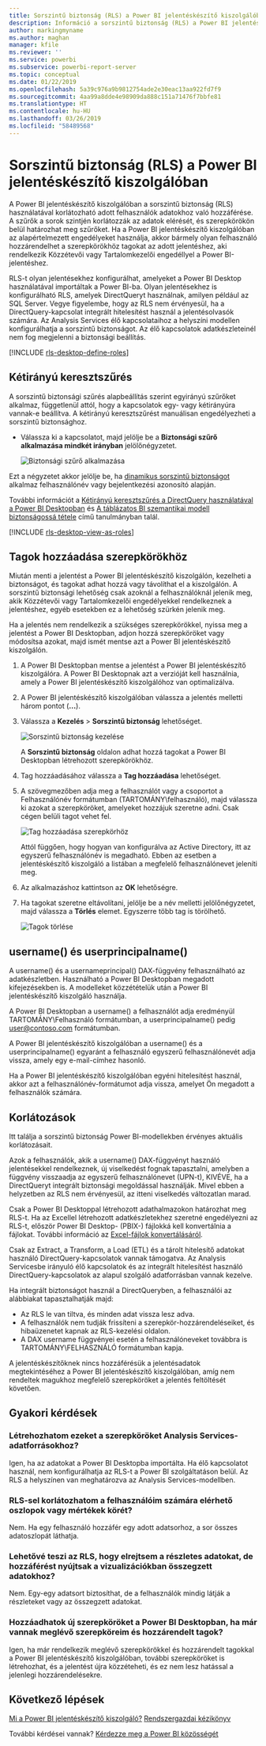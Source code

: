 ```yaml
---
title: Sorszintű biztonság (RLS) a Power BI jelentéskészítő kiszolgálóban
description: Információ a sorszintű biztonság (RLS) a Power BI jelentéskészítő kiszolgálóban való használatáról.
author: markingmyname
ms.author: maghan
manager: kfile
ms.reviewer: ''
ms.service: powerbi
ms.subservice: powerbi-report-server
ms.topic: conceptual
ms.date: 01/22/2019
ms.openlocfilehash: 5a39c976a9b9812754ade2e30eac13aa922fd7f9
ms.sourcegitcommit: 4aa99a8dde4e98909da888c151a71476f7bbfe81
ms.translationtype: HT
ms.contentlocale: hu-HU
ms.lasthandoff: 03/26/2019
ms.locfileid: "58489568"
---
```

# <a name="row-level-security-rls-in-power-bi-report-server"></a>Sorszintű biztonság (RLS) a Power BI jelentéskészítő kiszolgálóban

A Power BI jelentéskészítő kiszolgálóban a sorszintű biztonság (RLS) használatával korlátozható adott felhasználók adatokhoz való hozzáférése. A szűrők a sorok szintjén korlátozzák az adatok elérését, és szerepkörökön belül határozhat meg szűrőket.  Ha a Power BI jelentéskészítő kiszolgálóban az alapértelmezett engedélyeket használja, akkor bármely olyan felhasználó hozzárendelhet a szerepkörökhöz tagokat az adott jelentéshez, aki rendelkezik Közzétevői vagy Tartalomkezelői engedéllyel a Power BI-jelentéshez.    

RLS-t olyan jelentésekhez konfigurálhat, amelyeket a Power BI Desktop használatával importáltak a Power BI-ba. Olyan jelentésekhez is konfigurálható RLS, amelyek DirectQueryt használnak, amilyen például az SQL Server.  Vegye figyelembe, hogy az RLS nem érvényesül, ha a DirectQuery-kapcsolat integrált hitelesítést használ a jelentésolvasók számára. Az Analysis Services élő kapcsolataihoz a helyszíni modellen konfigurálhatja a sorszintű biztonságot. Az élő kapcsolatok adatkészleteinél nem fog megjelenni a biztonsági beállítás. 

[!INCLUDE [rls-desktop-define-roles](../includes/rls-desktop-define-roles.md)]

## <a name="bidirectional-cross-filtering"></a>Kétirányú keresztszűrés

A sorszintű biztonsági szűrés alapbeállítás szerint egyirányú szűrőket alkalmaz, függetlenül attól, hogy a kapcsolatok egy- vagy kétirányúra vannak-e beállítva. A kétirányú keresztszűrést manuálisan engedélyezheti a sorszintű biztonsághoz.

- Válassza ki a kapcsolatot, majd jelölje be a **Biztonsági szűrő alkalmazása mindkét irányban** jelölőnégyzetet. 

    ![Biztonsági szűrő alkalmazása](media/row-level-security-report-server/rls-apply-security-filter.png)

Ezt a négyzetet akkor jelölje be, ha [dinamikus sorszintű biztonságot](https://docs.microsoft.com/sql/analysis-services/supplemental-lesson-implement-dynamic-security-by-using-row-filters) alkalmaz felhasználónév vagy bejelentkezési azonosító alapján. 

További információt a [Kétirányú keresztszűrés a DirectQuery használatával a Power BI Desktopban](../desktop-bidirectional-filtering.md) és [A táblázatos BI szemantikai modell biztonságossá tétele](http://download.microsoft.com/download/D/2/0/D20E1C5F-72EA-4505-9F26-FEF9550EFD44/Securing%20the%20Tabular%20BI%20Semantic%20Model.docx) című tanulmányban talál.

[!INCLUDE [rls-desktop-view-as-roles](../includes/rls-desktop-view-as-roles.md)]


## <a name="add-members-to-roles"></a>Tagok hozzáadása szerepkörökhöz 

Miután menti a jelentést a Power BI jelentéskészítő kiszolgálón, kezelheti a biztonságot, és tagokat adhat hozzá vagy távolíthat el a kiszolgálón. A sorszintű biztonsági lehetőség csak azoknál a felhasználóknál jelenik meg, akik Közzétevői vagy Tartalomkezelői engedélyekkel rendelkeznek a jelentéshez, egyéb esetekben ez a lehetőség szürkén jelenik meg.

 Ha a jelentés nem rendelkezik a szükséges szerepkörökkel, nyissa meg a jelentést a Power BI Desktopban, adjon hozzá szerepköröket vagy módosítsa azokat, majd ismét mentse azt a Power BI jelentéskészítő kiszolgálón. 

1. A Power BI Desktopban mentse a jelentést a Power BI jelentéskészítő kiszolgálóra. A Power BI Desktopnak azt a verzióját kell használnia, amely a Power BI jelentéskészítő kiszolgálóhoz van optimalizálva.
2. A Power BI jelentéskészítő kiszolgálóban válassza a jelentés melletti három pontot (**...**). 

3. Válassza a **Kezelés** > **Sorszintű biztonság** lehetőséget. 

     ![Sorszintű biztonság kezelése](media/row-level-security-report-server/power-bi-report-server-rls-dialog.png)

    A **Sorszintű biztonság** oldalon adhat hozzá tagokat a Power BI Desktopban létrehozott szerepkörökhöz.

5. Tag hozzáadásához válassza a **Tag hozzáadása** lehetőséget.

1. A szövegmezőben adja meg a felhasználót vagy a csoportot a Felhasználónév formátumban (TARTOMÁNY\felhasználó), majd válassza ki azokat a szerepköröket, amelyeket hozzájuk szeretne adni. Csak cégen belüli tagot vehet fel.   

    ![Tag hozzáadása szerepkörhöz](media/row-level-security-report-server/power-bi-report-server-add-members.png)

    Attól függően, hogy hogyan van konfigurálva az Active Directory, itt az egyszerű felhasználónév is megadható. Ebben az esetben a jelentéskészítő kiszolgáló a listában a megfelelő felhasználónevet jeleníti meg.

1. Az alkalmazáshoz kattintson az **OK** lehetőségre.   

8. Ha tagokat szeretne eltávolítani, jelölje be a név melletti jelölőnégyzetet, majd válassza a **Törlés** elemet.  Egyszerre több tag is törölhető. 

    ![Tagok törlése](media/row-level-security-report-server/power-bi-report-server-delete-members.png)


## <a name="username-and-userprincipalname"></a>username() és userprincipalname()

A username() és a usernameprincipal() DAX-függvény felhasználható az adatkészletben. Használható a Power BI Desktopban megadott kifejezésekben is. A modelleket közzétételük után a Power BI jelentéskészítő kiszolgáló használja.

A Power BI Desktopban a username() a felhasználót adja eredményül TARTOMÁNY\Felhasználó formátumban, a userprincipalname() pedig user@contoso.com formátumban.

A Power BI jelentéskészítő kiszolgálóban a username() és a userprincipalname() egyaránt a felhasználó egyszerű felhasználónevét adja vissza, amely egy e-mail-címhez hasonló.

Ha a Power BI jelentéskészítő kiszolgálóban egyéni hitelesítést használ, akkor azt a felhasználónév-formátumot adja vissza, amelyet Ön megadott a felhasználók számára.  

## <a name="limitations"></a>Korlátozások 

Itt találja a sorszintű biztonság Power BI-modellekben érvényes aktuális korlátozásait. 

Azok a felhasználók, akik a username() DAX-függvényt használó jelentésekkel rendelkeznek, új viselkedést fognak tapasztalni, amelyben a függvény visszaadja az egyszerű felhasználónevet (UPN-t), KIVÉVE, ha a DirectQueryt integrált biztonsági megoldással használják.  Mivel ebben a helyzetben az RLS nem érvényesül, az itteni viselkedés változatlan marad.

Csak a Power BI Desktoppal létrehozott adathalmazokon határozhat meg RLS-t. Ha az Excellel létrehozott adatkészletekhez szeretné engedélyezni az RLS-t, először Power BI Desktop- (PBIX-) fájlokká kell konvertálnia a fájlokat. További információ az [Excel-fájlok konvertálásáról](../desktop-import-excel-workbooks.md).

Csak az Extract, a Transform, a Load (ETL) és a tárolt hitelesítő adatokat használó DirectQuery-kapcsolatok vannak támogatva. Az Analysis Servicesbe irányuló élő kapcsolatok és az integrált hitelesítést használó DirectQuery-kapcsolatok az alapul szolgáló adatforrásban vannak kezelve. 

Ha integrált biztonságot használ a DirectQueryben, a felhasználói az alábbiakat tapasztalhatják majd:
- Az RLS le van tiltva, és minden adat vissza lesz adva.
- A felhasználók nem tudják frissíteni a szerepkör-hozzárendeléseiket, és hibaüzenetet kapnak az RLS-kezelési oldalon.
- A DAX username függvényei esetén a felhasználóneveket továbbra is TARTOMÁNY\FELHASZNÁLÓ formátumban kapja. 

A jelentéskészítőknek nincs hozzáférésük a jelentésadatok megtekintéséhez a Power BI jelentéskészítő kiszolgálóban, amíg nem rendeltek magukhoz megfelelő szerepköröket a jelentés feltöltését követően. 

 

## <a name="faq"></a>Gyakori kérdések 

### <a name="can-i-create-these-roles-for-analysis-services-data-sources"></a>Létrehozhatom ezeket a szerepköröket Analysis Services-adatforrásokhoz? 

Igen, ha az adatokat a Power BI Desktopba importálta. Ha élő kapcsolatot használ, nem konfigurálhatja az RLS-t a Power BI szolgáltatáson belül. Az RLS a helyszínen van meghatározva az Analysis Services-modellben. 

### <a name="can-i-use-rls-to-limit-the-columns-or-measures-accessible-by-my-users"></a>RLS-sel korlátozhatom a felhasználóim számára elérhető oszlopok vagy mértékek körét? 

Nem. Ha egy felhasználó hozzáfér egy adott adatsorhoz, a sor összes adatoszlopát láthatja. 

### <a name="does-rls-let-me-hide-detailed-data-but-give-access-to-data-summarized-in-visuals"></a>Lehetővé teszi az RLS, hogy elrejtsem a részletes adatokat, de hozzáférést nyújtsak a vizualizációkban összegzett adatokhoz? 

Nem. Egy-egy adatsort biztosíthat, de a felhasználók mindig látják a részleteket vagy az összegzett adatokat. 

### <a name="can-i-add-new-roles-in-power-bi-desktop-if-i-already-have-existing-roles-and-members-assigned"></a>Hozzáadhatok új szerepköröket a Power BI Desktopban, ha már vannak meglévő szerepköreim és hozzárendelt tagok? 

Igen, ha már rendelkezik meglévő szerepkörökkel és hozzárendelt tagokkal a Power BI jelentéskészítő kiszolgálóban, további szerepköröket is létrehozhat, és a jelentést újra közzéteheti, és ez nem lesz hatással a jelenlegi hozzárendelésekre. 
 

## <a name="next-steps"></a>Következő lépések

[Mi a Power BI jelentéskészítő kiszolgáló?](get-started.md) 
[Rendszergazdai kézikönyv](admin-handbook-overview.md)  

További kérdései vannak? [Kérdezze meg a Power BI közösségét](https://community.powerbi.com/)
